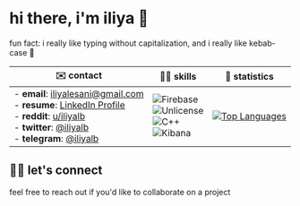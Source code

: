 # hi there, i'm iliya 👋

fun fact: i really like typing without capitalization, and i really like kebab-case 🍢

| ✉️ contact | 🥷🏻 skills | 🚀 statistics |
|------------|------------|---------------|
| - **email**: [iliyalesani@gmail.com](mailto:iliyalesani@gmail.com) <br> - **resume**: [LinkedIn Profile](https://www.linkedin.com/in/iliyalb/) <br> - **reddit**: [u/iliyalb](https://www.reddit.com/user/iliyalb/) <br> - **twitter**: [@iliyalb](https://x.com/iliyalb) <br> - **telegram**: [@iliyalb](https://t.me/iliyalb) | ![Firebase](https://img.shields.io/badge/Firebase-DD2C00?style=for-the-badge&logo=firebase&logoColor=black&logoSize=auto) <br> ![Unlicense](https://img.shields.io/badge/Unlicense-%23808080?style=for-the-badge&logo=unlicense&logoColor=black&logoSize=auto) <br> ![C++](https://img.shields.io/badge/%2B%2B-%2300599C?style=for-the-badge&logo=c&logoColor=white&logoSize=auto) <br> ![Kibana](https://img.shields.io/badge/Kibana-%23005571?style=for-the-badge&logo=kibana&logoColor=white&logoSize=auto)| [![Top Languages](https://github-readme-stats.vercel.app/api/top-langs/?username=iliyalb&langs_count=8&layout=compact&show_icons=true&theme=transparent)](https://github.com/iliyalb/github-readme-stats) |

## 🤝🏻 let's connect

feel free to reach out if you'd like to collaborate on a project

